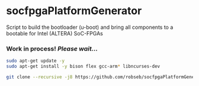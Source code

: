 # socfpgaPlatformGenerator
Script to build the bootloader (u-boot) and bring all components to a bootable for Intel (ALTERA) SoC-FPGAs

### **Work in process!** *Please wait...* 

````bash
sudo apt-get update -y
sudo apt-get install -y bison flex gcc-arm* libncurses-dev
````

````bash
git clone --recursive -j8 https://github.com/robseb/socfpgaPlatformGenerator.git
````

